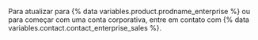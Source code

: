 Para atualizar para {% data variables.product.prodname_enterprise %} ou para começar com uma conta corporativa, entre em contato com {% data variables.contact.contact_enterprise_sales %}.
